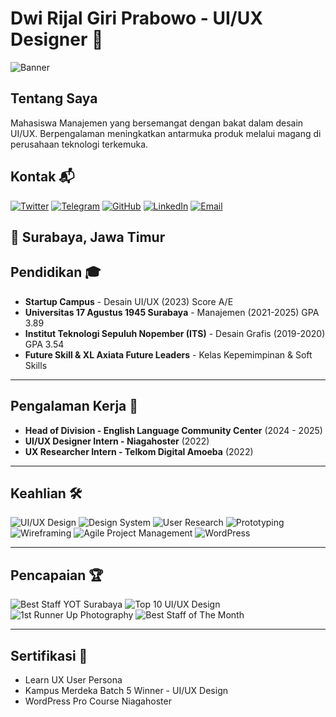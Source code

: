 # Dwi Rijal Giri Prabowo - UI/UX Designer 🚀

![Banner](https://pbs.twimg.com/media/GlCv7qUaYAAztEh?format=jpg&name=large)

## Tentang Saya

Mahasiswa Manajemen yang bersemangat dengan bakat dalam desain UI/UX. Berpengalaman meningkatkan antarmuka produk melalui magang di perusahaan teknologi terkemuka.

## Kontak 📬

[![Twitter](https://img.shields.io/badge/Twitter-@0xdwizzy-800080?style=for-the-badge&logo=twitter&logoColor=white)](https://twitter.com/0xdwizzy)
[![Telegram](https://img.shields.io/badge/Telegram-dwirijal-800080?style=for-the-badge&logo=telegram&logoColor=white)](https://t.me/dwirijal)
[![GitHub](https://img.shields.io/badge/GitHub-dxzy--crypto-800080?style=for-the-badge&logo=github&logoColor=white)](https://github.com/dxzy-crypto)
[![LinkedIn](https://img.shields.io/badge/LinkedIn-dwirijal-800080?style=for-the-badge&logo=linkedin&logoColor=white)](https://www.linkedin.com/in/dwirijal/)
[![Email](https://img.shields.io/badge/Email-dwexzyy@gmail.com-800080?style=for-the-badge&logo=gmail&logoColor=white)](mailto:dwexzyy@gmail.com)

📍 Surabaya, Jawa Timur 
---

## Pendidikan 🎓

- **Startup Campus** - Desain UI/UX (2023) Score A/E
- **Universitas 17 Agustus 1945 Surabaya** - Manajemen (2021-2025) GPA 3.89
- **Institut Teknologi Sepuluh Nopember (ITS)** - Desain Grafis (2019-2020) GPA 3.54
- **Future Skill & XL Axiata Future Leaders** - Kelas Kepemimpinan & Soft Skills

---

## Pengalaman Kerja 💼

- **Head of Division - English Language Community Center** (2024 - 2025)
- **UI/UX Designer Intern - Niagahoster** (2022)
- **UX Researcher Intern - Telkom Digital Amoeba** (2022)

---

## Keahlian 🛠️

![UI/UX Design](https://img.shields.io/badge/UI/UX_Design-800080?style=for-the-badge&logo=figma&logoColor=white)
![Design System](https://img.shields.io/badge/Design_System-800080?style=for-the-badge&logo=figma&logoColor=white)
![User Research](https://img.shields.io/badge/User_Research-800080?style=for-the-badge&logo=researchgate&logoColor=white)
![Prototyping](https://img.shields.io/badge/Prototyping-800080?style=for-the-badge&logo=framer&logoColor=white)
![Wireframing](https://img.shields.io/badge/Wireframing-800080?style=for-the-badge&logo=figma&logoColor=white)
![Agile Project Management](https://img.shields.io/badge/Agile_Project_Management-800080?style=for-the-badge&logo=jira&logoColor=white)
![WordPress](https://img.shields.io/badge/WordPress-800080?style=for-the-badge&logo=wordpress&logoColor=white)

---

## Pencapaian 🏆

![Best Staff YOT Surabaya](https://img.shields.io/badge/Best_Staff_YOT_Surabaya-800080?style=for-the-badge&logo=medal&logoColor=white)
![Top 10 UI/UX Design](https://img.shields.io/badge/Top_10_UI/UX_Design-800080?style=for-the-badge&logo=design&logoColor=white)
![1st Runner Up Photography](https://img.shields.io/badge/1st_Runner_Up_Photography-800080?style=for-the-badge&logo=photography&logoColor=white)
![Best Staff of The Month](https://img.shields.io/badge/Best_Staff_of_The_Month-800080?style=for-the-badge&logo=award&logoColor=white)

---

## Sertifikasi 📜

- Learn UX User Persona
- Kampus Merdeka Batch 5 Winner - UI/UX Design
- WordPress Pro Course Niagahoster
